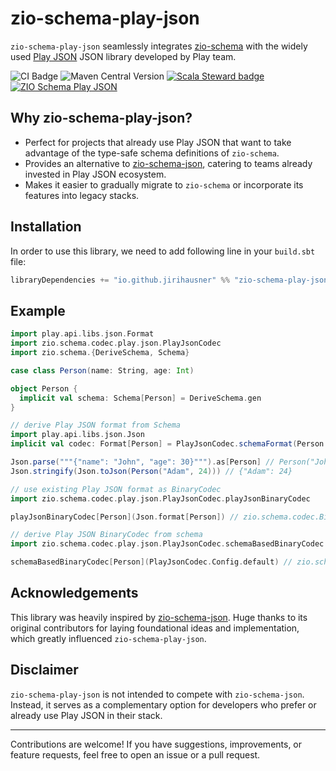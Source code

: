 # zio-schema-play-json

`zio-schema-play-json` seamlessly integrates [zio-schema](https://github.com/zio/zio-schema) with the widely used [Play JSON](https://github.com/playframework/play-json) JSON library developed by Play team.

![CI Badge](https://github.com/jirihausner/zio-schema-play-json/actions/workflows/ci.yml/badge.svg?branch=main) ![Maven Central Version](https://img.shields.io/maven-central/v/io.github.jirihausner/zio-schema-play-json_2.13) [![Scala Steward badge](https://img.shields.io/badge/Scala_Steward-helping-blue.svg?style=flat&logo=data:image/png;base64,iVBORw0KGgoAAAANSUhEUgAAAA4AAAAQCAMAAAARSr4IAAAAVFBMVEUAAACHjojlOy5NWlrKzcYRKjGFjIbp293YycuLa3pYY2LSqql4f3pCUFTgSjNodYRmcXUsPD/NTTbjRS+2jomhgnzNc223cGvZS0HaSD0XLjbaSjElhIr+AAAAAXRSTlMAQObYZgAAAHlJREFUCNdNyosOwyAIhWHAQS1Vt7a77/3fcxxdmv0xwmckutAR1nkm4ggbyEcg/wWmlGLDAA3oL50xi6fk5ffZ3E2E3QfZDCcCN2YtbEWZt+Drc6u6rlqv7Uk0LdKqqr5rk2UCRXOk0vmQKGfc94nOJyQjouF9H/wCc9gECEYfONoAAAAASUVORK5CYII=)](https://github.com/scala-steward-org/scala-steward) [![ZIO Schema Play JSON](https://img.shields.io/github/stars/jirihausner/zio-schema-play-json?style=social)](https://github.com/jirihausner/zio-schema-play-json)

## Why zio-schema-play-json?

- Perfect for projects that already use Play JSON that want to take advantage of the type-safe schema definitions of `zio-schema`.
- Provides an alternative to [zio-schema-json](https://github.com/zio/zio-schema/tree/main/zio-schema-json), catering to teams already invested in Play JSON ecosystem.
- Makes it easier to gradually migrate to `zio-schema` or incorporate its features into legacy stacks.

## Installation

In order to use this library, we need to add following line in your `build.sbt` file:

```scala
libraryDependencies += "io.github.jirihausner" %% "zio-schema-play-json" % "0.1.0"
```

## Example

```scala
import play.api.libs.json.Format
import zio.schema.codec.play.json.PlayJsonCodec
import zio.schema.{DeriveSchema, Schema}

case class Person(name: String, age: Int)

object Person {
  implicit val schema: Schema[Person] = DeriveSchema.gen
}

// derive Play JSON format from Schema
import play.api.libs.json.Json
implicit val codec: Format[Person] = PlayJsonCodec.schemaFormat(Person.schema)

Json.parse("""{"name": "John", "age": 30}""").as[Person] // Person("John", 30)
Json.stringify(Json.toJson(Person("Adam", 24))) // {"Adam": 24}

// use existing Play JSON format as BinaryCodec
import zio.schema.codec.play.json.PlayJsonCodec.playJsonBinaryCodec

playJsonBinaryCodec[Person](Json.format[Person]) // zio.schema.codec.BinaryCodec[Person]

// derive Play JSON BinaryCodec from schema
import zio.schema.codec.play.json.PlayJsonCodec.schemaBasedBinaryCodec

schemaBasedBinaryCodec[Person](PlayJsonCodec.Config.default) // zio.schema.codec.BinaryCodec[Person]
```

## Acknowledgements

This library was heavily inspired by [zio-schema-json](https://github.com/zio/zio-schema/tree/main/zio-schema-json). Huge thanks to its original contributors for laying foundational ideas and implementation, which greatly influenced `zio-schema-play-json`.

## Disclaimer

`zio-schema-play-json` is not intended to compete with `zio-schema-json`. Instead, it serves as a complementary option for developers who prefer or already use Play JSON in their stack.

---

Contributions are welcome! If you have suggestions, improvements, or feature requests, feel free to open an issue or a pull request.

